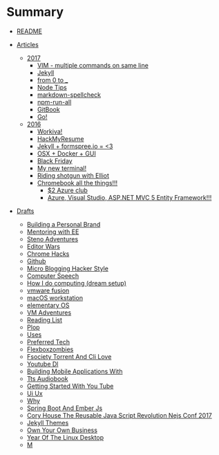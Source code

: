 # Summary
* [README](README.md)

* [Articles]()
  
  * [2017]()
    * [VIM - multiple commands on same line](articles/vim_multiple_commands.md)
    * [Jekyll](articles/jekyll/jekyll.md)
    * [from 0 to _](articles/from-0-to-_.md)
    * [Node Tips](articles/node.md)
    * [markdown-spellcheck](articles/markdown-spellcheck.md)
    * [npm-run-all](articles/npmrunall.md)
    * [GitBook](articles/gitbook.md)
    * [Go!](articles/go.md)
  * [2016]()
    * [Workiva!](articles/workiva.md)
    * [HackMyResume](articles/hackmyresume.md)
    * [Jekyll + formspree.io = <3](articles/formspree.md)
    * [OSX + Docker + GUI](articles/docker.md)
    * [Black Friday](articles/bf.md)
    * [My new terminal!](articles/my_new_term.md)
    * [Riding shotgun with Elliot](articles/riding_shotgun_with_elliot.md)
    * [Chromebook all the things!!!]()
      * [$2 Azure club](articles/azure_pricing.md)
      * [Azure, Visual Studio, ASP.NET MVC 5 Entity Framework!!!](articles/chromebook.md)
* [Drafts]()
    * [Building a Personal Brand](articles/personal_brand.md)
    * [Mentoring with EE](articles/mentoring_with_ee.md)
    * [Steno Adventures](articles/steno.md)
    * [Editor Wars](articles/editor_wars.md)
    * [Chrome Hacks](articles/google_chrome.md)
    * [Github](articles/github.md)
    * [Micro Blogging Hacker Style](articles/micro_blog_hacker.md)
    * [Computer Speech](articles/computer_speech.md)
    * [How I do computing (dream setup)](articles/how_i_compute.md)
    * [vmware fusion](articles/vmware_fusion.md)
    * [macOS workstation](articles/macOS_workstation.md)
    * [elementary OS](articles/elementary_os.md)
    * [VM Adventures](articles/vm_adventures.md)
    * [Reading List](articles/reading_list.md)
    * [Plop](articles/plop.md)
    * [Uses](articles/uses.md)
    * [Preferred Tech](articles/preferred_tech.md)
    * [Flexboxzombies](articles/flexboxzombies.md)
    * [Fsociety Torrent And Cli Love](articles/fsociety_torrent_and_cli_love.md)
    * [Youtube Dl](articles/youtube_dl.md)
    * [Building Mobile Applications With](articles/building_mobile_applications_with.md)
    * [Tts Audiobook](articles/tts_audiobook.md)
    * [Getting Started With You Tube](articles/getting_started_with_you_tube.md)
    * [Ui Ux](articles/ui_ux.md)
    * [Why](articles/why.md)
    * [Spring Boot And Ember Js](articles/spring_boot_and_ember_js.md)
    * [Cory House The Reusable Java Script Revolution Nejs Conf 2017](articles/cory_house_the_reusable_java_script_revolution_nejs_conf_2017.md)
    * [Jekyll Themes](articles/jekyll_themes.md)
    * [Own Your Own Business](articles/own_your_own_business.md)
    * [Year Of The Linux Desktop](articles/year_of_the_linux_desktop.md)
    * [M](articles/m.md)
